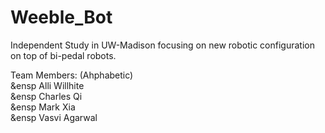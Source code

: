 # Weeble_Bot
Independent Study in UW-Madison focusing on new robotic configuration on top of bi-pedal robots.

Team Members: (Ahphabetic)<br />
&ensp Alli Willhite<br />
&ensp Charles Qi<br />
&ensp Mark Xia<br />
&ensp Vasvi Agarwal<br />
